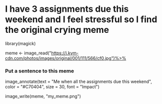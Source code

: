 # I have 3 assignments due this weekend and I feel stressful so I find the original crying meme

<!--- unordered lists --->
library(magick)

meme <- image_read("https://i.kym-cdn.com/photos/images/original/001/111/566/cf0.jpg")%>% 

### Put a sentence to this meme  
  image_annotate(text = "Me when all the assignments due this weekend",
                        color = "#C70404",
                        size = 30,
                        font = "Impact")

image_write(meme, "my_meme.png")
